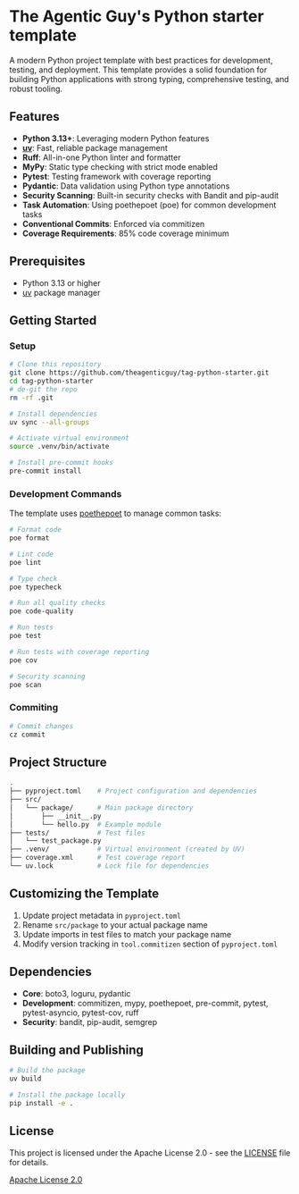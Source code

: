 # The Agentic Guy's Python starter template

A modern Python project template with best practices for development, testing, and deployment. This template provides a solid foundation for building Python applications with strong typing, comprehensive testing, and robust tooling.

## Features

- **Python 3.13+**: Leveraging modern Python features
- **[uv](https://docs.astral.sh/uv/)**: Fast, reliable package management
- **Ruff**: All-in-one Python linter and formatter
- **MyPy**: Static type checking with strict mode enabled
- **Pytest**: Testing framework with coverage reporting
- **Pydantic**: Data validation using Python type annotations
- **Security Scanning**: Built-in security checks with Bandit and pip-audit
- **Task Automation**: Using poethepoet (poe) for common development tasks
- **Conventional Commits**: Enforced via commitizen
- **Coverage Requirements**: 85% code coverage minimum

## Prerequisites

- Python 3.13 or higher
- [uv](https://docs.astral.sh/uv/) package manager

## Getting Started

### Setup

```bash
# Clone this repository
git clone https://github.com/theagenticguy/tag-python-starter.git
cd tag-python-starter
# de-git the repo
rm -rf .git

# Install dependencies
uv sync --all-groups

# Activate virtual environment
source .venv/bin/activate

# Install pre-commit hooks
pre-commit install
```

### Development Commands

The template uses [poethepoet](https://github.com/nat-n/poethepoet) to manage common tasks:

```bash
# Format code
poe format

# Lint code
poe lint

# Type check
poe typecheck

# Run all quality checks
poe code-quality

# Run tests
poe test

# Run tests with coverage reporting
poe cov

# Security scanning
poe scan
```

### Commiting

```bash
# Commit changes
cz commit
```

## Project Structure

```bash
.
├── pyproject.toml    # Project configuration and dependencies
├── src/
│   └── package/      # Main package directory
│       ├── __init__.py
│       └── hello.py  # Example module
├── tests/            # Test files
│   └── test_package.py
├── .venv/            # Virtual environment (created by UV)
├── coverage.xml      # Test coverage report
└── uv.lock           # Lock file for dependencies
```

## Customizing the Template

1. Update project metadata in `pyproject.toml`
2. Rename `src/package` to your actual package name
3. Update imports in test files to match your package name
4. Modify version tracking in `tool.commitizen` section of `pyproject.toml`

## Dependencies

- **Core**: boto3, loguru, pydantic
- **Development**: commitizen, mypy, poethepoet, pre-commit, pytest, pytest-asyncio, pytest-cov, ruff
- **Security**: bandit, pip-audit, semgrep

## Building and Publishing

```bash
# Build the package
uv build

# Install the package locally
pip install -e .
```

## License

This project is licensed under the Apache License 2.0 - see the [LICENSE](LICENSE) file for details.

[Apache License 2.0](https://www.apache.org/licenses/LICENSE-2.0)
